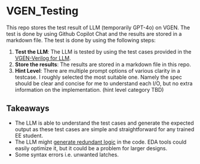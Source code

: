 # VGEN_Testing
This repo stores the test result of LLM (temporarily GPT-4o) on VGEN. The test is done by using Github Copilot Chat and the results are stored in a markdown file. The test is done by using the following steps:
1. **Test the LLM**: The LLM is tested by using the test cases provided in the [VGEN-Verilog for LLM](https://github.com/shailja-thakur/VGen).
2. **Store the results**: The results are stored in a markdown file in this repo.
3. **Hint Level**: There are multiple prompt options of various clarity in a testcase. I roughly selected the most suitable one. Namely the spec should be clear and concise for me to understand each I/O, but no extra information on the implementation. (hint level category TBD)
## Takeaways
- The LLM is able to understand the test cases and generate the expected output as these test cases are simple and straightforward for any trained EE student.
- The LLM might [generate redundant logic](https://github.com/yt-tony-liu/VGEN_Testing/vgen/vgen_intermediate_4.md#comment) in the code. EDA tools could easily optimize it, but it could be a problem for larger designs.
- Some syntax errors i.e. unwanted latches. 